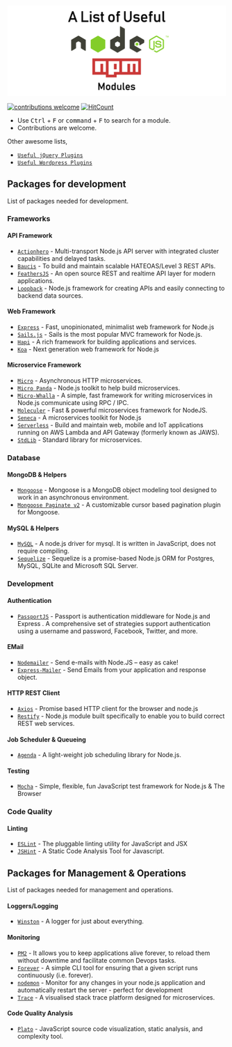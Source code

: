 ![Banner](static/banner.png)

[![contributions welcome](https://img.shields.io/badge/contributions-welcome-brightgreen.svg?style=flat)](https://github.com/aravindnc/A-to-Z-List-of-Useful-Node.js-Modules/issues)
[![HitCount](http://hits.dwyl.io/aravindnc/A-to-Z-List-of-Useful-Node.js-Modules.svg)](http://hits.dwyl.io/aravindnc/A-to-Z-List-of-Useful-Node.js-Modules)

* Use <kbd>Ctrl</kbd> + <kbd>F</kbd> or <kbd>command</kbd> + <kbd>F</kbd> to search for a module.
* Contributions are welcome.

Other awesome lists,
* [`Useful jQuery Plugins`](https://github.com/aravindnc/A-to-Z-List-of-Useful-jQuery-Plugins)
* [`Useful Wordpress Plugins`](https://github.com/aravindnc/A-to-Z-List-of-Useful-Wordpress-Plugins)

## Packages for development
List of packages needed for development.

### Frameworks
#### API Framework
* [`Actionhero`](http://www.actionherojs.com/) - Multi-transport Node.js API server with integrated cluster capabilities and delayed tasks.
* [`Baucis`](https://github.com/wprl/baucis) - To build and maintain scalable HATEOAS/Level 3 REST APIs.
* [`FeathersJS`](http://feathersjs.com/) - An open source REST and realtime API layer for modern applications.
* [`Loopback`](http://loopback.io/) - Node.js framework for creating APIs and easily connecting to backend data sources.

#### Web Framework
* [`Express`](http://expressjs.com/) - Fast, unopinionated, minimalist web framework for Node.js
* [`Sails.js`](https://sailsjs.com/) - Sails is the most popular MVC framework for Node.js.
* [`Hapi`](http://hapijs.com/) - A rich framework for building applications and services.
* [`Koa`](http://koajs.com/) - Next generation web framework for Node.js

#### Microservice Framework
* [`Micro`](http://github.com/zeithq/micro) - Asynchronous HTTP microservices.
* [`Micro Panda`](https://github.com/zhaoyao91/micro-panda) - Node.js toolkit to help build microservices.
* [`Micro-Whalla`](https://github.com/czerwonkabartosz/Micro-Whalla) - A simple, fast framework for writing microservices in Node.js communicate using RPC / IPC.
* [`Moleculer`](http://moleculer.services/) - Fast & powerful microservices framework for NodeJS.
* [`Seneca`](http://senecajs.org/) - A microservices toolkit for Node.js
* [`Serverless`](https://github.com/serverless/serverless) - Build and maintain web, mobile and IoT applications running on AWS Lambda and API Gateway (formerly known as JAWS).
* [`StdLib`](https://stdlib.com/) - Standard library for microservices.

### Database
#### MongoDB & Helpers
* [`Mongoose`](http://mongoosejs.com) - Mongoose is a MongoDB object modeling tool designed to work in an asynchronous environment.
* [`Mongoose Paginate v2`](https://www.npmjs.com/package/mongoose-paginate-v2) - A customizable cursor based pagination plugin for Mongoose.

#### MySQL & Helpers
* [`MySQL`](https://www.npmjs.com/package/mysql) - A node.js driver for mysql. It is written in JavaScript, does not require compiling.
* [`Sequelize`](https://www.npmjs.com/package/sequelize) - Sequelize is a promise-based Node.js ORM for Postgres, MySQL, SQLite and Microsoft SQL Server.

### Development
#### Authentication 
* [`PassportJS`](http://www.passportjs.org/) - Passport is authentication middleware for Node.js and Express . A comprehensive set of strategies support authentication using a username and password, Facebook, Twitter, and more.

#### EMail
* [`Nodemailer`](http://nodemailer.com/) - Send e-mails with Node.JS – easy as cake!
* [`Express-Mailer`](https://github.com/RGBboy/express-mailer) - Send Emails from your application and response object.

#### HTTP REST Client
* [`Axios`](https://www.npmjs.com/package/axios) - Promise based HTTP client for the browser and node.js
* [`Restify`](http://restify.com/) - Node.js module built specifically to enable you to build correct REST web services.

#### Job Scheduler & Queueing
* [`Agenda`](https://www.npmjs.com/package/agenda) - A light-weight job scheduling library for Node.js.

#### Testing
* [`Mocha`](https://www.npmjs.com/package/mocha) - Simple, flexible, fun JavaScript test framework for Node.js & The Browser

### Code Quality
#### Linting
* [`ESLint`](https://eslint.org/) - The pluggable linting utility for JavaScript and JSX
* [`JSHint`](https://www.npmjs.com/package/jshint) - A Static Code Analysis Tool for Javascript.

## Packages for Management & Operations
List of packages needed for management and operations.

#### Loggers/Logging
* [`Winston`](https://www.npmjs.com/package/winston) - A logger for just about everything.

#### Monitoring
* [`PM2`](https://www.npmjs.com/package/pm2) - It allows you to keep applications alive forever, to reload them without downtime and facilitate common Devops tasks.
* [`Forever`](https://www.npmjs.com/package/forever) - A simple CLI tool for ensuring that a given script runs continuously (i.e. forever).
* [`nodemon`](https://github.com/remy/nodemon) - Monitor for any changes in your node.js application and automatically restart the server - perfect for development
* [`Trace`](https://github.com/RisingStack/trace-nodejs) - A visualised stack trace platform designed for microservices.

#### Code Quality Analysis
* [`Plato`](https://github.com/es-analysis/plato) - JavaScript source code visualization, static analysis, and complexity tool.
